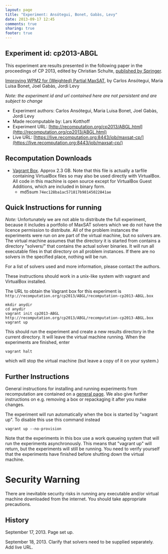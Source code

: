 ```yaml
---
layout: page
title: "Experiment: Ansótegui, Bonet, Gabàs, Levy"
date: 2013-09-17 12:45
comments: true
sharing: true
footer: true
---
```


## Experiment id: cp2013-ABGL 

This experiment are results presented in the following paper in the proceedings of CP 2013, edited by Christian Schulte,
[published by Springer](https://www.springer.com/computer/theoretical+computer+science/book/978-3-642-40626-3).

[Improving WPM2 for (Weighted) Partial MaxSAT](http://link.springer.com/chapter/10.1007/978-3-642-40627-0_12),
by 
Carlos Ansótegui, Maria Luisa Bonet, Joel Gabàs, Jordi Levy


*Note: the experiment id and url contained here are not persistent and are subject to change*

* Experiment authors: 
Carlos Ansótegui, Maria Luisa Bonet, Joel Gabàs, Jordi Levy
* Made recomputable by: Lars Kotthoff
* Experiment URL: [http://recomputation.org/cp2013/ABGL.html](http://recomputation.org/cp2013/ABGL.html)
* Live URL: [https://live.recomputation.org:8443/job/maxsat-cp/](https://live.recomputation.org:8443/job/maxsat-cp/)

## Recomputation Downloads

* [Vagrant Box](ABGL/recomputation-cp2013-ABGL.box). Approx 2.3 GB.
Note that this file is actually a tarfile containing VirtualBox files so may also be used directly with VirtualBox.  All code in this machine is open source except for VirtualBox Guest Additions, which are included in binary form.  
    * md5sum `74ec128ba1ac571817b98145022841ae`

## Quick Instructions for running 

*Note:* Unfortunately we are not able to distribute the full experiment, because it includes a portfolio of MaxSAT solvers which we do not have the licence permission to distribute. All of the problem instances the experiments were run on are part of the virtual machine, but no solvers are. The virtual machine assumes that the directory it is started from contains a directory "solvers/" that contains the actual solver binaries. It will run all executable files in that directory on all problem instances. If there are no solvers in the specified place, nothing will be run.

For a list of solvers used and more information, please contact the authors.

These instructions should work in a unix-like system with vagrant and VirtualBox installed.
    
The URL to obtain the Vagrant box for this experiment is 
`http://recomputation.org/cp2013/ABGL/recomputation-cp2013-ABGL.box`

    mkdir anydir
    cd anydir
    vagrant init cp2013-ABGL http://recomputation.org/cp2013/ABGL/recomputation-cp2013-ABGL.box
    vagrant up
   
This should run the experiment and create a new results directory in the current directory. 
It will leave the virtual machine running.  When the experiments are finished, enter

    vagrant halt

which will stop the virtual machine (but leave a copy of it on your system.)
     
## Further Instructions 

General instructions for installing and running experiments from recomputation are contained on a [general page](general_instructions.html). We also give further instructions on e.g. removing a box or repackaging it after you make changes.

The experiment will run automatically when the box is started by "vagrant up".  To disable this use this command instead 

    vagrant up --no-provision

Note that the experiments in this box use a work queueing system that will run
the experiments asynchronously. This means that "vagrant up" will return, but
the experiments will still be running. You need to verify yourself that the
experiments have finished before shutting down the virtual machine.

# Security Warning

There are inevitable security risks in running any executable and/or virtual machine downloaded from the internet. You should take appropriate precautions.

## History

September 17, 2013.  Page set up.

September 18, 2013. Clarify that solvers need to be supplied separately. Add live URL.
